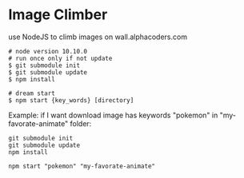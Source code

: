 # Image Climber
use NodeJS to climb images on wall.alphacoders.com

```
# node version 10.10.0
# run once only if not update
$ git submodule init
$ git submodule update
$ npm install

# dream start
$ npm start {key_words} [directory]
```

Example:
if I want download image has keywords "pokemon" in "my-favorate-animate" folder:

```
git submodule init
git submodule update
npm install

npm start "pokemon" "my-favorate-animate"
```